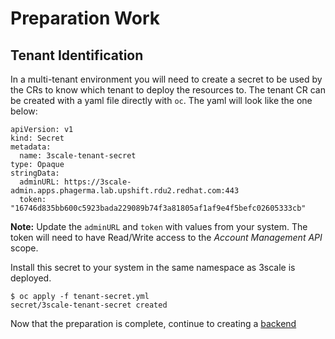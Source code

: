 # Preparation Work

## Tenant Identification

In a multi-tenant environment you will need to create a secret to be used by the CRs to know which tenant to deploy the resources to. The tenant CR can be created with a yaml file directly with `oc`. The yaml will look like the one below:

~~~
apiVersion: v1
kind: Secret
metadata:
  name: 3scale-tenant-secret
type: Opaque
stringData:
  adminURL: https://3scale-admin.apps.phagerma.lab.upshift.rdu2.redhat.com:443
  token: "16746d835bb600c5923bada229089b74f3a81805af1af9e4f5befc02605333cb"
~~~

**Note:** Update the `adminURL` and `token` with values from your system. The token will need to have Read/Write access to the *Account Management API* scope.

Install this secret to your system in the same namespace as 3scale is deployed.

~~~
$ oc apply -f tenant-secret.yml 
secret/3scale-tenant-secret created
~~~

Now that the preparation is complete, continue to creating a [backend](Backend.md)